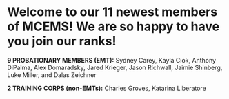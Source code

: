 Welcome to our 11 newest members of MCEMS! We are so happy to have you join our ranks!
======================================================================================

**9 PROBATIONARY MEMBERS (EMT):** Sydney Carey, Kayla Ciok, Anthony DiPalma, Alex Domaradsky, Jared Krieger, Jason Richwall, Jaimie Shinberg, Luke Miller, and Dalas Zeichner

**2 TRAINING CORPS (non-EMTs):** Charles Groves, Katarina Liberatore
